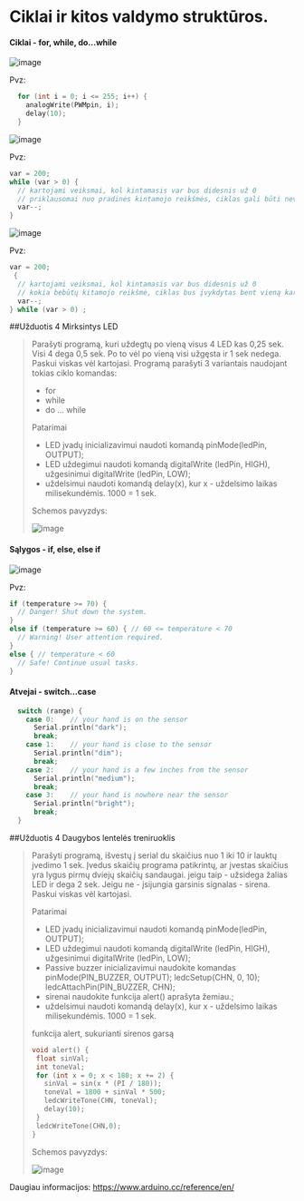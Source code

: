 # Ciklai ir kitos valdymo struktūros. 

#### Ciklai - for, while, do...while

![image](https://user-images.githubusercontent.com/67558835/183753210-35127bf2-3961-4f98-b37a-3b6cc84324db.png)

Pvz:
```C
  for (int i = 0; i <= 255; i++) {
    analogWrite(PWMpin, i);
    delay(10);
  }
```

![image](https://user-images.githubusercontent.com/67558835/183755391-1eb0c69a-6688-4d2f-9682-b0b9be63ee89.png)

Pvz:
```C
var = 200;
while (var > 0) {
  // kartojami veiksmai, kol kintamasis var bus didesnis už 0
  // priklausomai nuo pradinės kintamojo reikšmės, ciklas gali būti nevykdomas nei vieno karto
  var--;
}
```

![image](https://user-images.githubusercontent.com/67558835/183755472-6ba92a7f-581d-4fcb-bffe-53b04b634afe.png)

Pvz:
```C
var = 200;
 {
  // kartojami veiksmai, kol kintamasis var bus didesnis už 0
  // kokia bebūtų kitamojo reikšmė, ciklas bus įvykdytas bent vieną kartą.
  var--;
} while (var > 0) ;
```


##Užduotis 4 Mirksintys LED

>
> Parašyti programą, kuri uždegtų po vieną visus 4 LED kas 0,25 sek. Visi 4 dega 0,5 sek. Po to vėl po vieną visi užgęsta ir 1 sek nedega. 
> Paskui viskas vėl kartojasi. Programą parašyti 3 variantais naudojant tokias ciklo komandas:
>  - for
>  - while
>  - do ... while
>
> Patarimai
>  - LED įvadų inicializavimui naudoti komandą pinMode(ledPin, OUTPUT);
>  - LED uždegimui naudoti komandą digitalWrite (ledPin, HIGH), užgesinimui digitalWrite (ledPin, LOW);
> - uždelsimui naudoti komandą delay(x), kur x - uždelsimo laikas milisekundėmis. 1000 = 1 sek.
> 
>
> Schemos pavyzdys:
>
> ![image](https://user-images.githubusercontent.com/67558835/191341982-967b1239-ce75-437f-86cd-15f8e61c199d.png)
>

#### Sąlygos - if, else, else if

![image](https://user-images.githubusercontent.com/67558835/183757533-b969239f-e387-43d6-80a4-41ab9a0a39bd.png)

Pvz:
```C
if (temperature >= 70) {
  // Danger! Shut down the system.
}
else if (temperature >= 60) { // 60 <= temperature < 70
  // Warning! User attention required.
}
else { // temperature < 60
  // Safe! Continue usual tasks.
}
```

#### Atvejai - switch...case


```C
  switch (range) {
    case 0:    // your hand is on the sensor
      Serial.println("dark");
      break;
    case 1:    // your hand is close to the sensor
      Serial.println("dim");
      break;
    case 2:    // your hand is a few inches from the sensor
      Serial.println("medium");
      break;
    case 3:    // your hand is nowhere near the sensor
      Serial.println("bright");
      break;
  }
```

##Užduotis 4 Daugybos lentelės treniruoklis

>
> Parašyti programą, išvestų į serial du skaičius nuo 1 iki 10 ir lauktų įvedimo 1 sek.
> Įvedus skaičių programa patikrintų, ar įvestas skaičius yra lygus pirmų dviejų skaičių sandaugai. jeigu taip - užsidega žalias LED ir dega 2 sek. Jeigu ne - įsijungia garsinis signalas - sirena.
> Paskui viskas vėl kartojasi. 
>
> Patarimai
>  - LED įvadų inicializavimui naudoti komandą pinMode(ledPin, OUTPUT);
>  - LED uždegimui naudoti komandą digitalWrite (ledPin, HIGH), užgesinimui digitalWrite (ledPin, LOW);
>  - Passive buzzer inicializavimui naudokite komandas   pinMode(PIN_BUZZER, OUTPUT);  ledcSetup(CHN, 0, 10);  ledcAttachPin(PIN_BUZZER, CHN); 
>  - sirenai naudokite funkcija alert() aprašyta žemiau.;
>  - uždelsimui naudoti komandą delay(x), kur x - uždelsimo laikas milisekundėmis. 1000 = 1 sek.
> 
> funkcija alert, sukurianti sirenos garsą
> ```C
> void alert() {
>  float sinVal;       
>  int toneVal;          
>  for (int x = 0; x < 180; x += 2) {
>    sinVal = sin(x * (PI / 180));
>    toneVal = 1800 + sinVal * 500;
>    ledcWriteTone(CHN, toneVal);
>    delay(10);
>  }
>  ledcWriteTone(CHN,0);
> }
> ```
> 
> Schemos pavyzdys:
>
> ![image](https://user-images.githubusercontent.com/67558835/191348044-4c69352b-8568-4891-9eeb-beb0819ef0a9.png)
> 

>


Daugiau informacijos: https://www.arduino.cc/reference/en/
